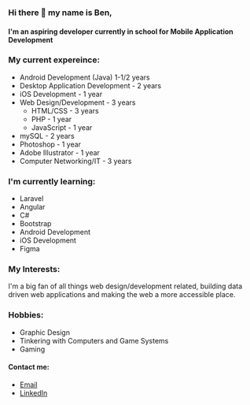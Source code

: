 ### Hi there 👋 my name is Ben, 
#### I'm an aspiring developer currently in school for Mobile Application Development


### My current expereince: 
- Android Development (Java) 1-1/2 years
- Desktop Application Development - 2 years
- iOS Development - 1 year
- Web Design/Development - 3 years 
  - HTML/CSS - 3 years 
  - PHP - 1 year
  - JavaScript - 1 year 
- mySQL - 2 years
- Photoshop - 1 year 
- Adobe Illustrator - 1 year
- Computer Networking/IT - 3 years 


### I'm currently learning: 
- Laravel
- Angular 
- C#
- Bootstrap
- Android Development 
- iOS Development 
- Figma

### My Interests:

<p>I'm a big fan of all things web design/development related, building data driven web applications and making the web a more accessible place.</p>

### Hobbies:
- Graphic Design
- Tinkering with Computers and Game Systems 
- Gaming 

#### Contact me: 

<ul>
  <li><a href="mailto:b.chadwickdevelopment@gmail.com">Email</a></li>
  <li><a href="https://www.linkedin.com/in/benjamin-chadwick-685615263/">LinkedIn</a></li>
</ul>


